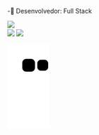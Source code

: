 -📘 Desenvolvedor: Full Stack

<div>
  <a href="https://github.com/rafaelmasselli">
  <img height="150em" src="https://github-readme-stats.vercel.app/api/top-langs/?username=rafaelmasselli&layout=compact&langs_count=7&theme=synthwave"/>
    

<div>
    <a href="https://instagram.com/massellirafael" target="_blank"><img src="https://img.shields.io/badge/-Instagram-%23E4405F?style=for-the-badge&logo=instagram&logoColor=white" target="_blank"></a>
 <a href="https://www.linkedin.com/in/rafael-masselli-740921214/" target="_blank"><img src= "https://img.shields.io/badge/LinkedIn-0077B5?style=for-the-badge&logo=linkedin&logoColor=white"> 
     
<div>


 ![Snake animation](https://github.com/rafaelmasselli/rafaelmasselli/blob/output/github-contribution-grid-snake.svg)
                                                  
 <div>
